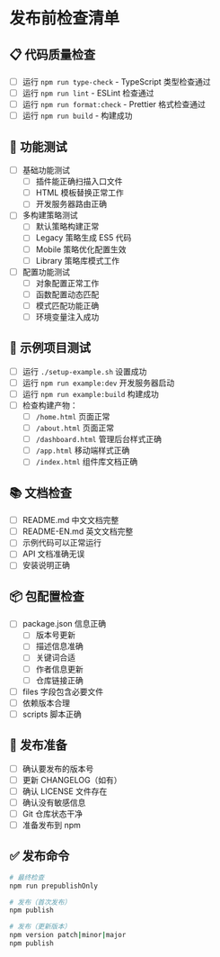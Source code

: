 # 发布前检查清单

## 📋 代码质量检查

- [ ] 运行 `npm run type-check` - TypeScript 类型检查通过
- [ ] 运行 `npm run lint` - ESLint 检查通过
- [ ] 运行 `npm run format:check` - Prettier 格式检查通过
- [ ] 运行 `npm run build` - 构建成功

## 🧪 功能测试

- [ ] 基础功能测试
  - [ ] 插件能正确扫描入口文件
  - [ ] HTML 模板替换正常工作
  - [ ] 开发服务器路由正确

- [ ] 多构建策略测试
  - [ ] 默认策略构建正常
  - [ ] Legacy 策略生成 ES5 代码
  - [ ] Mobile 策略优化配置生效
  - [ ] Library 策略库模式工作

- [ ] 配置功能测试
  - [ ] 对象配置正常工作
  - [ ] 函数配置动态匹配
  - [ ] 模式匹配功能正确
  - [ ] 环境变量注入成功

## 📱 示例项目测试

- [ ] 运行 `./setup-example.sh` 设置成功
- [ ] 运行 `npm run example:dev` 开发服务器启动
- [ ] 运行 `npm run example:build` 构建成功
- [ ] 检查构建产物：
  - [ ] `/home.html` 页面正常
  - [ ] `/about.html` 页面正常  
  - [ ] `/dashboard.html` 管理后台样式正确
  - [ ] `/app.html` 移动端样式正确
  - [ ] `/index.html` 组件库文档正确

## 📚 文档检查

- [ ] README.md 中文文档完整
- [ ] README-EN.md 英文文档完整
- [ ] 示例代码可以正常运行
- [ ] API 文档准确无误
- [ ] 安装说明正确

## 📦 包配置检查

- [ ] package.json 信息正确
  - [ ] 版本号更新
  - [ ] 描述信息准确
  - [ ] 关键词合适
  - [ ] 作者信息更新
  - [ ] 仓库链接正确
- [ ] files 字段包含必要文件
- [ ] 依赖版本合理
- [ ] scripts 脚本正确

## 🚀 发布准备

- [ ] 确认要发布的版本号
- [ ] 更新 CHANGELOG（如有）
- [ ] 确认 LICENSE 文件存在
- [ ] 确认没有敏感信息
- [ ] Git 仓库状态干净
- [ ] 准备发布到 npm

## ✅ 发布命令

```bash
# 最终检查
npm run prepublishOnly

# 发布（首次发布）
npm publish

# 发布（更新版本）
npm version patch|minor|major
npm publish
``` 